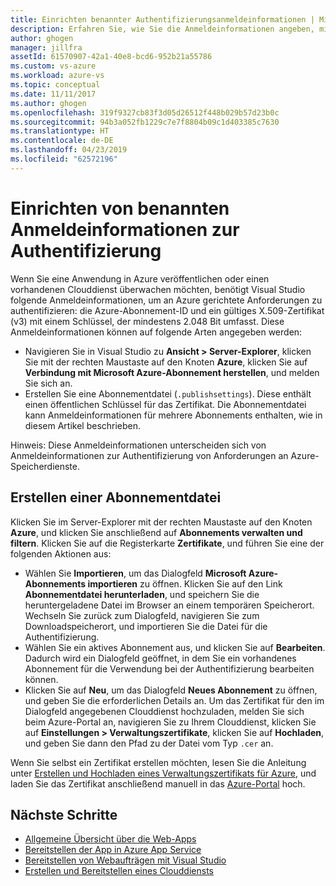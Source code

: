 ```yaml
---
title: Einrichten benannter Authentifizierungsanmeldeinformationen | Microsoft-Dokumentation
description: Erfahren Sie, wie Sie die Anmeldeinformationen angeben, mit denen Visual Studio Anforderungen für Azure authentifizieren kann, um eine Anwendung von Visual Studio aus in Azure zu veröffentlichen oder einen vorhandenen Clouddienst zu überwachen.
author: ghogen
manager: jillfra
assetId: 61570907-42a1-40e8-bcd6-952b21a55786
ms.custom: vs-azure
ms.workload: azure-vs
ms.topic: conceptual
ms.date: 11/11/2017
ms.author: ghogen
ms.openlocfilehash: 319f9327cb83f3d05d26512f448b029b57d23b0c
ms.sourcegitcommit: 94b3a052fb1229c7e7f8804b09c1d403385c7630
ms.translationtype: HT
ms.contentlocale: de-DE
ms.lasthandoff: 04/23/2019
ms.locfileid: "62572196"
---
```

# <a name="set-up-named-authentication-credentials"></a>Einrichten von benannten Anmeldeinformationen zur Authentifizierung

Wenn Sie eine Anwendung in Azure veröffentlichen oder einen vorhandenen Clouddienst überwachen möchten, benötigt Visual Studio folgende Anmeldeinformationen, um an Azure gerichtete Anforderungen zu authentifizieren: die Azure-Abonnement-ID und ein gültiges X.509-Zertifikat (v3) mit einem Schlüssel, der mindestens 2.048 Bit umfasst. Diese Anmeldeinformationen können auf folgende Arten angegeben werden:

- Navigieren Sie in Visual Studio zu **Ansicht > Server-Explorer**, klicken Sie mit der rechten Maustaste auf den Knoten **Azure**, klicken Sie auf **Verbindung mit Microsoft Azure-Abonnement herstellen**, und melden Sie sich an.
- Erstellen Sie eine Abonnementdatei (`.publishsettings`). Diese enthält einen öffentlichen Schlüssel für das Zertifikat. Die Abonnementdatei kann Anmeldeinformationen für mehrere Abonnements enthalten, wie in diesem Artikel beschrieben.

Hinweis: Diese Anmeldeinformationen unterscheiden sich von Anmeldeinformationen zur Authentifizierung von Anforderungen an Azure-Speicherdienste.

## <a name="create-a-subscription-file"></a>Erstellen einer Abonnementdatei

Klicken Sie im Server-Explorer mit der rechten Maustaste auf den Knoten **Azure**, und klicken Sie anschließend auf **Abonnements verwalten und filtern**. Klicken Sie auf die Registerkarte **Zertifikate**, und führen Sie eine der folgenden Aktionen aus:

- Wählen Sie **Importieren**, um das Dialogfeld **Microsoft Azure-Abonnements importieren** zu öffnen. Klicken Sie auf den Link **Abonnementdatei herunterladen**, und speichern Sie die heruntergeladene Datei im Browser an einem temporären Speicherort. Wechseln Sie zurück zum Dialogfeld, navigieren Sie zum Downloadspeicherort, und importieren Sie die Datei für die Authentifizierung.
- Wählen Sie ein aktives Abonnement aus, und klicken Sie auf **Bearbeiten**. Dadurch wird ein Dialogfeld geöffnet, in dem Sie ein vorhandenes Abonnement für die Verwendung bei der Authentifizierung bearbeiten können.
- Klicken Sie auf **Neu**, um das Dialogfeld **Neues Abonnement** zu öffnen, und geben Sie die erforderlichen Details an. Um das Zertifikat für den im Dialogfeld angegebenen Clouddienst hochzuladen, melden Sie sich beim Azure-Portal an, navigieren Sie zu Ihrem Clouddienst, klicken Sie auf **Einstellungen > Verwaltungszertifikate**, klicken Sie auf **Hochladen**, und geben Sie dann den Pfad zu der Datei vom Typ `.cer` an.

Wenn Sie selbst ein Zertifikat erstellen möchten, lesen Sie die Anleitung unter [Erstellen und Hochladen eines Verwaltungszertifikats für Azure](https://msdn.microsoft.com/library/windowsazure/gg551722.aspx), und laden Sie das Zertifikat anschließend manuell in das [Azure-Portal](https://portal.azure.com/) hoch.

## <a name="next-steps"></a>Nächste Schritte

- [Allgemeine Übersicht über die Web-Apps](https://docs.microsoft.com/azure/app-service/)
- [Bereitstellen der App in Azure App Service](https://docs.microsoft.com/azure/app-service/app-service-deploy-local-git)
- [Bereitstellen von Webaufträgen mit Visual Studio](https://docs.microsoft.com/azure/app-service/websites-dotnet-deploy-webjobs)
- [Erstellen und Bereitstellen eines Clouddiensts](https://docs.microsoft.com/azure/cloud-services/cloud-services-how-to-create-deploy-portal)